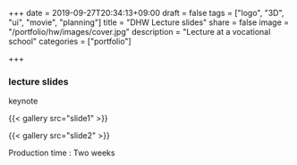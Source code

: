 +++
date = 2019-09-27T20:34:13+09:00
draft = false
tags = ["logo", "3D", "ui", "movie", "planning"]
title = "DHW Lecture slides"
share = false
image = "/portfolio/hw/images/cover.jpg"
description = "Lecture at a vocational school"
categories = ["portfolio"]

+++

### lecture slides

keynote

{{< gallery src="slide1" >}}

{{< gallery src="slide2" >}}

Production time : Two weeks
